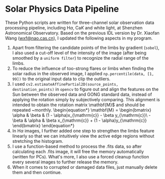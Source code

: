 # Solar Physics Data Pipeline
These Python scripts are written for three-channel solar observation data processing pipeline, including $\mathrm{H}\alpha$, $\mathrm{Ca}K$ and white light, at Shenzhen Astronomical Observatory. Based on the previous IDL version by Dr. Xiaofan Wang (wxf@nao.cas.cn), I updated the following aspects in my program.
1. Apart from filtering the candidate points of the limbs by gradient (`sobel`), I also used a cut-off level of the intensity of the image (after being smoothed by a `uniform filter`) to recognize the radial range of the limbs.
2. To reduce the influence of too-strong flares or limbs when finding the solar radius in the observed image, I applied `np.percentile(data, [1, 99])` to the original input data to clip the outliers.
3. I used `cv2.estimateAffinePartial2D(source_points, destination_points)` in `opencv` to figure out and align the features on the Sun between the observed data and GONG standard data, instead of applying the rotation simply by subjectively comparing. This alignment is intended to obtain the rotation matrix \mathbf{M}$ and should be repeated ~monthly.
\begin{equation*}
\mathbf{M} =
    \begin{bmatrix} \alpha & \beta & (1 - \alpha)x_{\mathrm{c}} - \beta y_{\mathrm{c}}\\
    -\beta & \alpha & \beta x_{\mathrm{c}} + (1 - \alpha)y_{\mathrm{c}}
\end{bmatrix}
\end{equation*}
4. In $\mathrm{H}\alpha$ images, I further added one step to strengthen the limbs feature linearly so that we can intuitively view the active edge regions without stretching the histogram.
5. I use a function-based method to process the .fits data, so after calculating each .fits image, it will free the memory automatically (written for PCs). What's more, I also use a forced cleanup function every several images to further release the memory.
6. When it comes to corrupted or damaged data files, just manually delete them and then continue.

